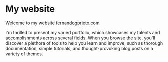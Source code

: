 # My website

Welcome to my website [fernandogprieto.com](https://www.fernandogprieto.com/)

I'm thrilled to present my varied portfolio, which showcases my talents and accomplishments across several fields. When you browse the site, you'll discover a plethora of tools to help you learn and improve, such as thorough documentation, simple tutorials, and thought-provoking blog posts on a variety of themes.